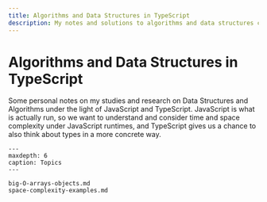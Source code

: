 ```yaml
---
title: Algorithms and Data Structures in TypeScript
description: My notes and solutions to algorithms and data structures challenges. All examples include Big-O for time and space complexity — with explanations.
---
```


# Algorithms and Data Structures in TypeScript

Some personal notes on my studies and research on Data Structures and Algorithms under the light of JavaScript and TypeScript.
JavaScript is what is actually run, so we want to understand and consider time and space complexity under JavaScript runtimes, and TypeScript gives us a chance to also think about types in a more concrete way.

```{toctree}
---
maxdepth: 6
caption: Topics
---

big-O-arrays-objects.md
space-complexity-examples.md
```
